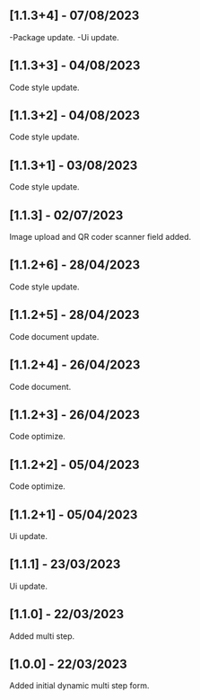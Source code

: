 ## [1.1.3+4] - 07/08/2023

-Package update.
-Ui update.

## [1.1.3+3] - 04/08/2023

Code style update.

## [1.1.3+2] - 04/08/2023

Code style update.

## [1.1.3+1] - 03/08/2023

Code style update.

## [1.1.3] - 02/07/2023

Image upload and QR coder scanner field added.

## [1.1.2+6] - 28/04/2023

Code style update.

## [1.1.2+5] - 28/04/2023

Code document update.

## [1.1.2+4] - 26/04/2023

Code document.

## [1.1.2+3] - 26/04/2023

Code optimize.

## [1.1.2+2] - 05/04/2023

Code optimize.

## [1.1.2+1] - 05/04/2023

Ui update.

## [1.1.1] - 23/03/2023

Ui update.

## [1.1.0] - 22/03/2023

Added multi step.

## [1.0.0] - 22/03/2023

Added initial dynamic multi step form.

